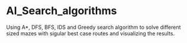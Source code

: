 # AI_Search_algorithms
Using A*, DFS, BFS, IDS and Greedy search algorithm to solve different sized mazes with sigular best case routes and visualizing the results.
